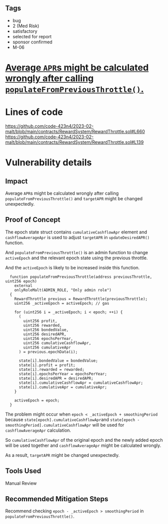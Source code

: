 ## Tags

- bug
- 2 (Med Risk)
- satisfactory
- selected for report
- sponsor confirmed
- M-06

# [Average `APR`s might be calculated wrongly after calling `populateFromPreviousThrottle()`.](https://github.com/code-423n4/2023-02-malt-findings/issues/30) 

# Lines of code

https://github.com/code-423n4/2023-02-malt/blob/main/contracts/RewardSystem/RewardThrottle.sol#L660
https://github.com/code-423n4/2023-02-malt/blob/main/contracts/RewardSystem/RewardThrottle.sol#L139


# Vulnerability details

## Impact
Average `APR`s might be calculated wrongly after calling `populateFromPreviousThrottle()` and `targetAPR` might be changed unexpectedly.

## Proof of Concept
The epoch state struct contains `cumulativeCashflowApr` element and `cashflowAverageApr` is used to adjust `targetAPR` in `updateDesiredAPR()` function.

And `populateFromPreviousThrottle()` is an admin function to change `activeEpoch` and the relevant epoch state using the previous throttle.

And the `activeEpoch` is likely to be increased inside this function.

```solidity
  function populateFromPreviousThrottle(address previousThrottle, uint256 epoch)
    external
    onlyRoleMalt(ADMIN_ROLE, "Only admin role")
  {
    RewardThrottle previous = RewardThrottle(previousThrottle);
    uint256 _activeEpoch = activeEpoch; // gas

    for (uint256 i = _activeEpoch; i < epoch; ++i) {
      (
        uint256 profit,
        uint256 rewarded,
        uint256 bondedValue,
        uint256 desiredAPR,
        uint256 epochsPerYear,
        uint256 cumulativeCashflowApr,
        uint256 cumulativeApr
      ) = previous.epochData(i);

      state[i].bondedValue = bondedValue;
      state[i].profit = profit;
      state[i].rewarded = rewarded;
      state[i].epochsPerYear = epochsPerYear;
      state[i].desiredAPR = desiredAPR;
      state[i].cumulativeCashflowApr = cumulativeCashflowApr;
      state[i].cumulativeApr = cumulativeApr;
    }

    activeEpoch = epoch;
  }
```

The problem might occur when `epoch < _activeEpoch + smoothingPeriod` because `state[epoch].cumulativeCashflowApr`and `state[epoch - smoothingPeriod].cumulativeCashflowApr` will be used for `cashflowAverageApr` calculation.

So `cumulativeCashflowApr` of the original epoch and the newly added epoch will be used together and `cashflowAverageApr` might be calculated wrongly.

As a result, `targetAPR` might be changed unexpectedly.

## Tools Used
Manual Review

## Recommended Mitigation Steps
Recommend checking `epoch - _activeEpoch > smoothingPeriod` in `populateFromPreviousThrottle()`.